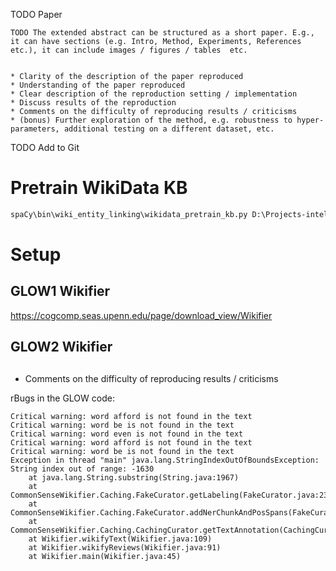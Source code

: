 
TODO Paper

    TODO The extended abstract can be structured as a short paper. E.g., it can have sections (e.g. Intro, Method, Experiments, References etc.), it can include images / figures / tables  etc.
    
    
    * Clarity of the description of the paper reproduced
    * Understanding of the paper reproduced
    * Clear description of the reproduction setting / implementation
    * Discuss results of the reproduction
    * Comments on the difficulty of reproducing results / criticisms
    * (bonus) Further exploration of the method, e.g. robustness to hyper-parameters, additional testing on a different dataset, etc.
    
TODO Add to Git


# Pretrain WikiData KB

```cmd
spaCy\bin\wiki_entity_linking\wikidata_pretrain_kb.py D:\Projects-intellij\funny-reviews\data\wiki\latest-all.json.bz2 D:\Projects-intellij\funny-reviews\data\wiki\enwiki-20200201-pages-articles-multistream.xml.bz2 D:\Projects-intellij\funny-reviews\data\kb en_core_web_lg
```

# Setup

## GLOW1 Wikifier

https://cogcomp.seas.upenn.edu/page/download_view/Wikifier

## GLOW2 Wikifier

## 


* Comments on the difficulty of reproducing results / criticisms


 rBugs in the GLOW code:

	Critical warning: word afford is not found in the text 
	Critical warning: word be is not found in the text 
	Critical warning: word even is not found in the text 
	Critical warning: word afford is not found in the text 
	Critical warning: word be is not found in the text 
	Exception in thread "main" java.lang.StringIndexOutOfBoundsException: String index out of range: -1630
		at java.lang.String.substring(String.java:1967)
		at CommonSenseWikifier.Caching.FakeCurator.getLabeling(FakeCurator.java:230)
		at CommonSenseWikifier.Caching.FakeCurator.addNerChunkAndPosSpans(FakeCurator.java:82)
		at CommonSenseWikifier.Caching.CachingCurator.getTextAnnotation(CachingCurator.java:62)
		at Wikifier.wikifyText(Wikifier.java:109)
		at Wikifier.wikifyReviews(Wikifier.java:91)
		at Wikifier.main(Wikifier.java:45)
	
